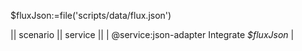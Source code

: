 $fluxJson:=file('scripts/data/flux.json')

|| scenario || service ||
| @service:json-adapter Integrate *$fluxJson* |